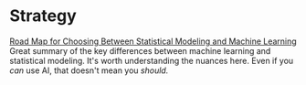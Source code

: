 # Strategy

[Road Map for Choosing Between Statistical Modeling and Machine Learning](https://cur.at/1xPEEUd?m=email&sid=iF1WNhF)  
Great summary of the key differences between machine learning and statistical modeling. It's worth understanding the nuances here. Even if you _can_ use AI, that doesn't mean you _should._

